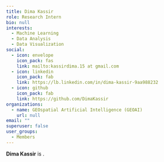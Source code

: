 ```yaml
---
title: Dima Kassir
role: Research Intern
bio: null
interests:
  - Machine Learning
  - Data Analysis
  - Data Visualization
social:
  - icon: envelope
    icon_pack: fas
    link: mailto:kassirdima.15 at gmail.com
  - icon: linkedin
    icon_pack: fab
    link: https://lb.linkedin.com/in/dima-kassir-9aa988232
  - icon: github
    icon_pack: fab
    link: https://github.com/DimaKassir
organizations:
  - name: GEOspatial Artificial Intelligence (GEOAI)
    url: null
email: ""
superuser: false
user_groups:
  - Members
---
```

**Dima Kassir** is .